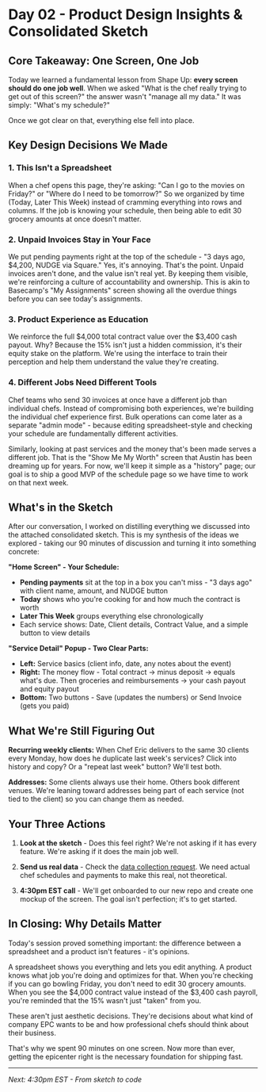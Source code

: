 # Day 02 - Product Design Insights & Consolidated Sketch

## Core Takeaway: One Screen, One Job

Today we learned a fundamental lesson from Shape Up: **every screen should do one job well**. When we asked "What is the chef really trying to get out of this screen?" the answer wasn't "manage all my data." It was simply: "What's my schedule?"

Once we got clear on that, everything else fell into place.

## Key Design Decisions We Made

### 1. This Isn't a Spreadsheet

When a chef opens this page, they're asking: "Can I go to the movies on Friday?" or "Where do I need to be tomorrow?" So we organized by time (Today, Later This Week) instead of cramming everything into rows and columns. If the job is knowing your schedule, then being able to edit 30 grocery amounts at once doesn't matter.

### 2. Unpaid Invoices Stay in Your Face

We put pending payments right at the top of the schedule - "3 days ago, $4,200, NUDGE via Square." Yes, it's annoying. That's the point. Unpaid invoices aren't done, and the value isn't real yet. By keeping them visible, we're reinforcing a culture of accountability and ownership. This is akin to Basecamp's "My Assignments" screen showing all the overdue things before you can see today's assignments.

### 3. Product Experience as Education

We reinforce the full $4,000 total contract value over the $3,400 cash payout. Why? Because the 15% isn't just a hidden commission, it's their equity stake on the platform. We're using the interface to train their perception and help them understand the value they're creating.

### 4. Different Jobs Need Different Tools

Chef teams who send 30 invoices at once have a different job than individual chefs. Instead of compromising both experiences, we're building the individual chef experience first. Bulk operations can come later as a separate "admin mode" - because editing spreadsheet-style and checking your schedule are fundamentally different activities.

Similarly, looking at past services and the money that's been made serves a different job. That is the "Show Me My Worth" screen that Austin has been dreaming up for years. For now, we'll keep it simple as a "history" page; our goal is to ship a good MVP of the schedule page so we have time to work on that next week.

## What's in the Sketch

After our conversation, I worked on distilling everything we discussed into the attached consolidated sketch. This is my synthesis of the ideas we explored - taking our 90 minutes of discussion and turning it into something concrete:

**"Home Screen" - Your Schedule:**

- **Pending payments** sit at the top in a box you can't miss - "3 days ago" with client name, amount, and NUDGE button
- **Today** shows who you're cooking for and how much the contract is worth
- **Later This Week** groups everything else chronologically
- Each service shows: Date, Client details, Contract Value, and a simple button to view details

**"Service Detail" Popup - Two Clear Parts:**

- **Left:** Service basics (client info, date, any notes about the event)
- **Right:** The money flow - Total contract → minus deposit → equals what's due. Then groceries and reimbursements → your cash payout and equity payout
- **Bottom:** Two buttons - Save (updates the numbers) or Send Invoice (gets you paid)

## What We're Still Figuring Out

**Recurring weekly clients:** When Chef Eric delivers to the same 30 clients every Monday, how does he duplicate last week's services? Click into history and copy? Or a "repeat last week" button? We'll test both.

**Addresses:** Some clients always use their home. Others book different venues. We're leaning toward addresses being part of each service (not tied to the client) so you can change them as needed.

## Your Three Actions

1. **Look at the sketch** - Does this feel right? We're not asking if it has every feature. We're asking if it does the main job well.

2. **Send us real data** - Check the [data collection request](./day-02-mockup-data-request.md). We need actual chef schedules and payments to make this real, not theoretical.

3. **4:30pm EST call** - We'll get onboarded to our new repo and create one mockup of the screen. The goal isn't perfection; it's to get started.

## In Closing: Why Details Matter

Today's session proved something important: the difference between a spreadsheet and a product isn't features - it's opinions.

A spreadsheet shows you everything and lets you edit anything. A product knows what job you're doing and optimizes for that. When you're checking if you can go bowling Friday, you don't need to edit 30 grocery amounts. When you see the $4,000 contract value instead of the $3,400 cash payroll, you're reminded that the 15% wasn't just "taken" from you.

These aren't just aesthetic decisions. They're decisions about what kind of company EPC wants to be and how professional chefs should think about their business.

That's why we spent 90 minutes on one screen. Now more than ever, getting the epicenter right is the necessary foundation for shipping fast.

---

*Next: 4:30pm EST - From sketch to code*